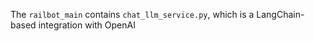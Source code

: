 The `railbot_main` contains `chat_llm_service.py`, which is a LangChain-based integration with OpenAI


